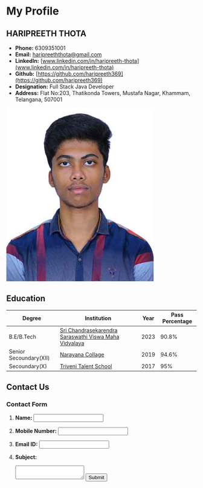 # My Profile

## HARIPREETH THOTA
- **Phone:** 6309351001
- **Email:** [haripreeththota@gmail.com](mailto:haripreeththota@gmail.com)
- **LinkedIn:** [www.linkedin.com/in/haripreeth-thota](www.linkedin.com/in/haripreeth-thota)
- **Github:** [https://github.com/haripreeth369](https://github.com/haripreeth369)
- **Designation:** Full Stack Java Developer
- **Address:** Flat No:203, Thatikonda Towers, Mustafa Nagar, Khammam, Telangana, 507001

![Your Photo](./resourses/PhotoSelf.jpg)

## Education
| Degree                  | Institution                                              | Year | Pass Percentage |
|-------------------------|---------------------------------------------------------|------|-----------------|
| B.E/B.Tech              | [Sri Chandrasekarendra Saraswathi Viswa Maha Vidyalaya](https://kanchiuniv.ac.in/) | 2023 | 90.8%           |
| Senior Secoundary(XII)  | [Narayana Collage](https://www.narayanagroup.com/)      | 2019 | 94.6%           |
| Secoundary(X)           | [Triveni Talent School](https://trivenitalentschools.com/) | 2017 | 95%             |

## Contact Us
### Contact Form
1. **Name:**
   <input type="text" id="name" name="name" required>

2. **Mobile Number:**
   <input type="tel" id="mobile" name="mobile" required>

3. **Email ID:**
   <input type="email" id="email" name="email" required>

4. **Subject:**
   <textarea id="subject" name="subject" required></textarea>

   <input type="submit" value="Submit">

